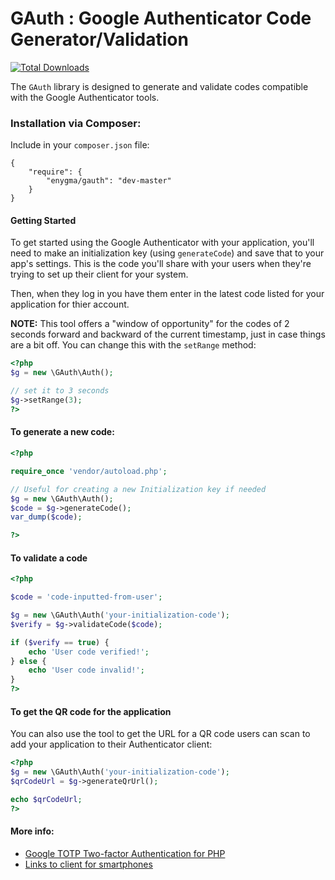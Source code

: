 GAuth : Google Authenticator Code Generator/Validation
=========================

[![Total Downloads](https://img.shields.io/packagist/dt/enygma/gauth.svg?style=flat-square)](https://packagist.org/packages/enygma/gauth)

The `GAuth` library is designed to generate and validate codes compatible with the
Google Authenticator tools.

### Installation via Composer:

Include in your `composer.json` file:

```
{
    "require": {
        "enygma/gauth": "dev-master"
    }
}
```

#### Getting Started

To get started using the Google Authenticator with your application, you'll need to make an 
initialization key (using `generateCode`) and save that to your app's settings. This is the 
code you'll share with your users when they're trying to set up their client for your system.

Then, when they log in you have them enter in the latest code listed for your application for
thier account. 
 
**NOTE:** This tool offers a "window of opportunity" for the codes of 2 seconds forward and
backward of the current timestamp, just in case things are a bit off. You can change this with
the `setRange` method:

```php
<?php
$g = new \GAuth\Auth();

// set it to 3 seconds
$g->setRange(3);
?>
```

#### To generate a new code:

```php
<?php

require_once 'vendor/autoload.php';

// Useful for creating a new Initialization key if needed
$g = new \GAuth\Auth();
$code = $g->generateCode();
var_dump($code);

?>
```

#### To validate a code

```php
<?php

$code = 'code-inputted-from-user';

$g = new \GAuth\Auth('your-initialization-code');
$verify = $g->validateCode($code);

if ($verify == true) {
    echo 'User code verified!';
} else {
    echo 'User code invalid!';
}
?>
```

#### To get the QR code for the application

You can also use the tool to get the URL for a QR code users can scan to add your application to their Authenticator client:

```php
<?php
$g = new \GAuth\Auth('your-initialization-code');
$qrCodeUrl = $g->generateQrUrl();

echo $qrCodeUrl;
?>
```


#### More info:

- [Google TOTP Two-factor Authentication for PHP](http://www.idontplaydarts.com/2011/07/google-totp-two-factor-authentication-for-php/)
- [Links to client for smartphones](http://support.google.com/accounts/bin/answer.py?hl=en&answer=1066447)
